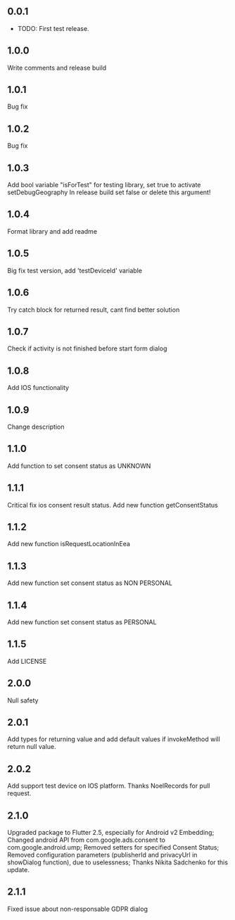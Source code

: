## 0.0.1

* TODO: First test release.

## 1.0.0
Write comments and release build

## 1.0.1
Bug fix

## 1.0.2
Bug fix

## 1.0.3
Add bool variable "isForTest" for testing library, set true to activate setDebugGeography
In release build set false or delete this argument!

## 1.0.4
Format library and add readme

## 1.0.5
Big fix test version, add 'testDeviceId' variable

## 1.0.6
Try catch block for returned result, cant find better solution

## 1.0.7
Check if activity is not finished before start form dialog

## 1.0.8
Add IOS functionality

## 1.0.9
Change description

## 1.1.0
Add function to set consent status as UNKNOWN

## 1.1.1
Critical fix ios consent result status. Add new function getConsentStatus 

## 1.1.2
Add new function isRequestLocationInEea 

## 1.1.3
Add new function set consent status as NON PERSONAL

## 1.1.4
Add new function set consent status as PERSONAL

## 1.1.5
Add LICENSE

## 2.0.0
Null safety

## 2.0.1
Add types for returning value and add default values if invokeMethod will return null value.

## 2.0.2
Add support test device on IOS platform. Thanks NoelRecords for pull request.

## 2.1.0
Upgraded package to Flutter 2.5, especially for Android v2 Embedding;
Changed android API from com.google.ads.consent to com.google.android.ump;
Removed setters for specified Consent Status;
Removed configuration parameters (publisherId and privacyUrl in showDialog function), due to uselessness;
Thanks Nikita Sadchenko for this update.

## 2.1.1
Fixed issue about non-responsable GDPR dialog